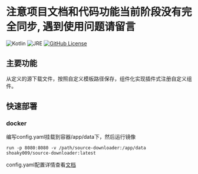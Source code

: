 # 注意项目文档和代码功能当前阶段没有完全同步, 遇到使用问题请留言

![Kotlin](https://img.shields.io/badge/Kotlin-1.8.20-blueviolet)
![JRE](https://img.shields.io/badge/JRE-17--20-orange)
[![GitHub License](https://img.shields.io/github/license/shoaky009/source-downloader)](https://github.com/shoaky009/source-downloader/blob/main/LICENSE)

## 主要功能

从定义的源下载文件，按照自定义模板路径保存，组件化实现插件式注册自定义组件。

## 快速部署

### docker

编写config.yaml挂载到容器/app/data下，然后运行镜像

```shell
run -p 8080:8080 -v /path/source-downloader:/app/data shoaky009/source-downloader:latest
```

config.yaml配置详情查看[文档](https://github.com/shoaky009/source-downloader/wiki)